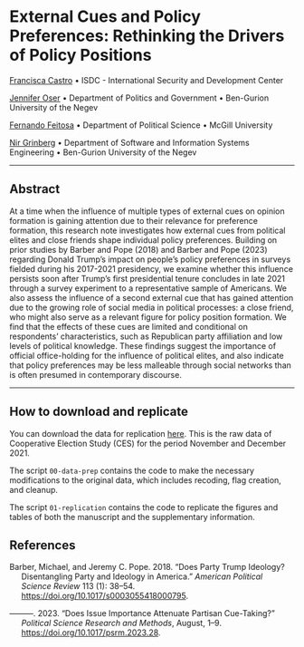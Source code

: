 
<!-- README.md is generated from README.Rmd. Please edit that file -->

# External Cues and Policy Preferences: Rethinking the Drivers of Policy Positions

[Francisca Castro](https://francisca-castro.com/) • ISDC - International Security and Development Center

[Jennifer Oser](https://www.jenniferoser.com/) • Department of Politics
and Government • Ben-Gurion University of the Negev  

[Fernando Feitosa](https://ferfeitosa.github.io/) • Department of
Political Science • McGill University  

[Nir Grinberg](https://www.nirg.net/) • Department of Software and
Information Systems Engineering • Ben-Gurion University of the Negev

------------------------------------------------------------------------

## Abstract

At a time when the influence of multiple types of external cues on
opinion formation is gaining attention due to their relevance for
preference formation, this research note investigates how external cues
from political elites and close friends shape individual policy
preferences. Building on prior studies by Barber and Pope (2018) and
Barber and Pope (2023) regarding Donald Trump’s impact on people’s
policy preferences in surveys fielded during his 2017-2021 presidency,
we examine whether this influence persists soon after Trump’s first
presidential tenure concludes in late 2021 through a survey experiment
to a representative sample of Americans. We also assess the influence of
a second external cue that has gained attention due to the growing role
of social media in political processes: a close friend, who might also
serve as a relevant figure for policy position formation. We find that
the effects of these cues are limited and conditional on respondents’
characteristics, such as Republican party affiliation and low levels of
political knowledge. These findings suggest the importance of official
office-holding for the influence of political elites, and also indicate
that policy preferences may be less malleable through social networks
than is often presumed in contemporary discourse.

------------------------------------------------------------------------

## How to download and replicate

You can download the data for replication
[here](https://github.com/frcastrog/erc-paper-policy-preferences/tree/main/data/data-raw).
This is the raw data of Cooperative Election Study (CES) for the period
November and December 2021.

The script `00-data-prep` contains the code to make the necessary
modifications to the original data, which includes recoding, flag
creation, and cleanup.

The script `01-replication` contains the code to replicate the figures
and tables of both the manuscript and the supplementary information.

## References

<div id="refs" class="references csl-bib-body hanging-indent"
entry-spacing="0">

<div id="ref-barber2018" class="csl-entry">

Barber, Michael, and Jeremy C. Pope. 2018. “Does Party Trump Ideology?
Disentangling Party and Ideology in America.” *American Political
Science Review* 113 (1): 38–54.
<https://doi.org/10.1017/s0003055418000795>.

</div>

<div id="ref-barber2023" class="csl-entry">

———. 2023. “Does Issue Importance Attenuate Partisan Cue-Taking?”
*Political Science Research and Methods*, August, 1–9.
<https://doi.org/10.1017/psrm.2023.28>.

</div>

</div>
